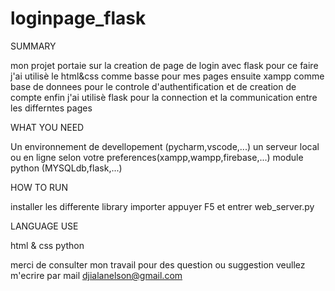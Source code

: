 # loginpage_flask
  SUMMARY
  
  mon projet portaie sur la creation de page de login avec flask 
  pour ce faire j'ai utilisè le html&css comme basse pour mes pages
  ensuite xampp comme base de donnees pour le controle d'authentification
  et de creation de compte enfin j'ai utilisè flask pour la connection et 
  la communication entre les differntes pages

  WHAT YOU NEED
  
 Un environnement de devellopement (pycharm,vscode,...)
 un serveur local ou en ligne selon votre preferences(xampp,wampp,firebase,...)
 module python (MYSQLdb,flask,...)

 HOW TO RUN

 installer les differente library importer
 appuyer F5 et entrer web_server.py

LANGUAGE USE

html & css
python

merci de consulter mon travail 
pour des question ou suggestion veullez m'ecrire par mail
 djialanelson@gmail.com
  
